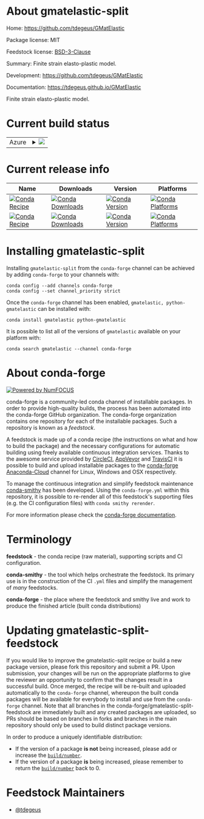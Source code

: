About gmatelastic-split
=======================

Home: https://github.com/tdegeus/GMatElastic

Package license: MIT

Feedstock license: [BSD-3-Clause](https://github.com/conda-forge/gmatelastoplasticfinitestrainsimo-feedstock/blob/master/LICENSE.txt)

Summary: Finite strain elasto-plastic model.

Development: https://github.com/tdegeus/GMatElastic

Documentation: https://tdegeus.github.io/GMatElastic

Finite strain elasto-plastic model.

Current build status
====================


<table>
    
  <tr>
    <td>Azure</td>
    <td>
      <details>
        <summary>
          <a href="https://dev.azure.com/conda-forge/feedstock-builds/_build/latest?definitionId=8604&branchName=master">
            <img src="https://dev.azure.com/conda-forge/feedstock-builds/_apis/build/status/gmatelastoplasticfinitestrainsimo-feedstock?branchName=master">
          </a>
        </summary>
        <table>
          <thead><tr><th>Variant</th><th>Status</th></tr></thead>
          <tbody><tr>
              <td>linux_64</td>
              <td>
                <a href="https://dev.azure.com/conda-forge/feedstock-builds/_build/latest?definitionId=8604&branchName=master">
                  <img src="https://dev.azure.com/conda-forge/feedstock-builds/_apis/build/status/gmatelastoplasticfinitestrainsimo-feedstock?branchName=master&jobName=linux&configuration=linux_64_" alt="variant">
                </a>
              </td>
            </tr><tr>
              <td>osx_64</td>
              <td>
                <a href="https://dev.azure.com/conda-forge/feedstock-builds/_build/latest?definitionId=8604&branchName=master">
                  <img src="https://dev.azure.com/conda-forge/feedstock-builds/_apis/build/status/gmatelastoplasticfinitestrainsimo-feedstock?branchName=master&jobName=osx&configuration=osx_64_" alt="variant">
                </a>
              </td>
            </tr><tr>
              <td>osx_arm64</td>
              <td>
                <a href="https://dev.azure.com/conda-forge/feedstock-builds/_build/latest?definitionId=8604&branchName=master">
                  <img src="https://dev.azure.com/conda-forge/feedstock-builds/_apis/build/status/gmatelastoplasticfinitestrainsimo-feedstock?branchName=master&jobName=osx&configuration=osx_arm64_" alt="variant">
                </a>
              </td>
            </tr><tr>
              <td>win_64</td>
              <td>
                <a href="https://dev.azure.com/conda-forge/feedstock-builds/_build/latest?definitionId=8604&branchName=master">
                  <img src="https://dev.azure.com/conda-forge/feedstock-builds/_apis/build/status/gmatelastoplasticfinitestrainsimo-feedstock?branchName=master&jobName=win&configuration=win_64_" alt="variant">
                </a>
              </td>
            </tr>
          </tbody>
        </table>
      </details>
    </td>
  </tr>
</table>

Current release info
====================

| Name | Downloads | Version | Platforms |
| --- | --- | --- | --- |
| [![Conda Recipe](https://img.shields.io/badge/recipe-gmatelastic-green.svg)](https://anaconda.org/conda-forge/gmatelastic) | [![Conda Downloads](https://img.shields.io/conda/dn/conda-forge/gmatelastic.svg)](https://anaconda.org/conda-forge/gmatelastic) | [![Conda Version](https://img.shields.io/conda/vn/conda-forge/gmatelastic.svg)](https://anaconda.org/conda-forge/gmatelastic) | [![Conda Platforms](https://img.shields.io/conda/pn/conda-forge/gmatelastic.svg)](https://anaconda.org/conda-forge/gmatelastic) |
| [![Conda Recipe](https://img.shields.io/badge/recipe-python--gmatelastic-green.svg)](https://anaconda.org/conda-forge/python-gmatelastic) | [![Conda Downloads](https://img.shields.io/conda/dn/conda-forge/python-gmatelastic.svg)](https://anaconda.org/conda-forge/python-gmatelastic) | [![Conda Version](https://img.shields.io/conda/vn/conda-forge/python-gmatelastic.svg)](https://anaconda.org/conda-forge/python-gmatelastic) | [![Conda Platforms](https://img.shields.io/conda/pn/conda-forge/python-gmatelastic.svg)](https://anaconda.org/conda-forge/python-gmatelastic) |

Installing gmatelastic-split
============================

Installing `gmatelastic-split` from the `conda-forge` channel can be achieved by adding `conda-forge` to your channels with:

```
conda config --add channels conda-forge
conda config --set channel_priority strict
```

Once the `conda-forge` channel has been enabled, `gmatelastic, python-gmatelastic` can be installed with:

```
conda install gmatelastic python-gmatelastic
```

It is possible to list all of the versions of `gmatelastic` available on your platform with:

```
conda search gmatelastic --channel conda-forge
```


About conda-forge
=================

[![Powered by NumFOCUS](https://img.shields.io/badge/powered%20by-NumFOCUS-orange.svg?style=flat&colorA=E1523D&colorB=007D8A)](http://numfocus.org)

conda-forge is a community-led conda channel of installable packages.
In order to provide high-quality builds, the process has been automated into the
conda-forge GitHub organization. The conda-forge organization contains one repository
for each of the installable packages. Such a repository is known as a *feedstock*.

A feedstock is made up of a conda recipe (the instructions on what and how to build
the package) and the necessary configurations for automatic building using freely
available continuous integration services. Thanks to the awesome service provided by
[CircleCI](https://circleci.com/), [AppVeyor](https://www.appveyor.com/)
and [TravisCI](https://travis-ci.com/) it is possible to build and upload installable
packages to the [conda-forge](https://anaconda.org/conda-forge)
[Anaconda-Cloud](https://anaconda.org/) channel for Linux, Windows and OSX respectively.

To manage the continuous integration and simplify feedstock maintenance
[conda-smithy](https://github.com/conda-forge/conda-smithy) has been developed.
Using the ``conda-forge.yml`` within this repository, it is possible to re-render all of
this feedstock's supporting files (e.g. the CI configuration files) with ``conda smithy rerender``.

For more information please check the [conda-forge documentation](https://conda-forge.org/docs/).

Terminology
===========

**feedstock** - the conda recipe (raw material), supporting scripts and CI configuration.

**conda-smithy** - the tool which helps orchestrate the feedstock.
                   Its primary use is in the construction of the CI ``.yml`` files
                   and simplify the management of *many* feedstocks.

**conda-forge** - the place where the feedstock and smithy live and work to
                  produce the finished article (built conda distributions)


Updating gmatelastic-split-feedstock
====================================

If you would like to improve the gmatelastic-split recipe or build a new
package version, please fork this repository and submit a PR. Upon submission,
your changes will be run on the appropriate platforms to give the reviewer an
opportunity to confirm that the changes result in a successful build. Once
merged, the recipe will be re-built and uploaded automatically to the
`conda-forge` channel, whereupon the built conda packages will be available for
everybody to install and use from the `conda-forge` channel.
Note that all branches in the conda-forge/gmatelastic-split-feedstock are
immediately built and any created packages are uploaded, so PRs should be based
on branches in forks and branches in the main repository should only be used to
build distinct package versions.

In order to produce a uniquely identifiable distribution:
 * If the version of a package **is not** being increased, please add or increase
   the [``build/number``](https://docs.conda.io/projects/conda-build/en/latest/resources/define-metadata.html#build-number-and-string).
 * If the version of a package **is** being increased, please remember to return
   the [``build/number``](https://docs.conda.io/projects/conda-build/en/latest/resources/define-metadata.html#build-number-and-string)
   back to 0.

Feedstock Maintainers
=====================

* [@tdegeus](https://github.com/tdegeus/)

